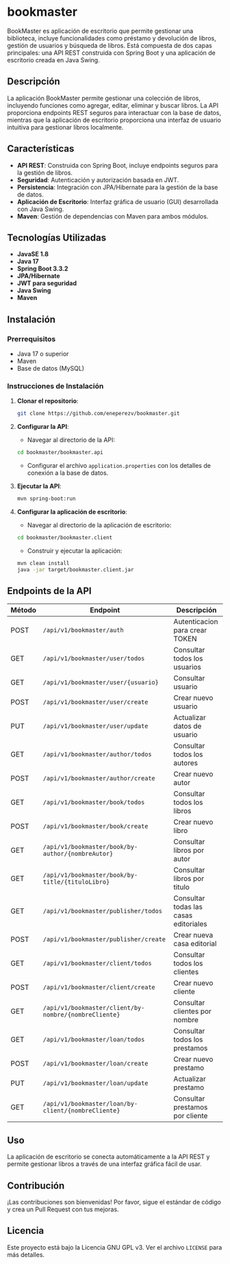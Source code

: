 # bookmaster

BookMaster es aplicación de escritorio que permite gestionar una biblioteca, incluye funcionalidades como préstamo y devolución de libros, gestión de usuarios y búsqueda de libros. Está compuesta de dos capas principales: una API REST construida con Spring Boot y una aplicación de escritorio creada en Java Swing.

## Descripción

La aplicación BookMaster permite gestionar una colección de libros, incluyendo funciones como agregar, editar, eliminar y buscar libros. La API proporciona endpoints REST seguros para interactuar con la base de datos, mientras que la aplicación de escritorio proporciona una interfaz de usuario intuitiva para gestionar libros localmente.

## Características

- **API REST**: Construida con Spring Boot, incluye endpoints seguros para la gestión de libros.
- **Seguridad**: Autenticación y autorización basada en JWT.
- **Persistencia**: Integración con JPA/Hibernate para la gestión de la base de datos.
- **Aplicación de Escritorio**: Interfaz gráfica de usuario (GUI) desarrollada con Java Swing.
- **Maven**: Gestión de dependencias con Maven para ambos módulos.

## Tecnologías Utilizadas

- **JavaSE 1.8**
- **Java 17**
- **Spring Boot 3.3.2**
- **JPA/Hibernate**
- **JWT para seguridad**
- **Java Swing**
- **Maven**

## Instalación

### Prerrequisitos

- Java 17 o superior
- Maven
- Base de datos (MySQL)

### Instrucciones de Instalación

1. **Clonar el repositorio**:
    ```bash
    git clone https://github.com/eneperezv/bookmaster.git
    ```

2. **Configurar la API**:

    - Navegar al directorio de la API:
    ```bash
    cd bookmaster/bookmaster.api
    ```
    - Configurar el archivo `application.properties` con los detalles de conexión a la base de datos.

3. **Ejecutar la API**:
    ```bash
    mvn spring-boot:run
    ```

4. **Configurar la aplicación de escritorio**:

    - Navegar al directorio de la aplicación de escritorio:
    ```bash
    cd bookmaster/bookmaster.client
    ```
    - Construir y ejecutar la aplicación:
    ```bash
    mvn clean install
    java -jar target/bookmaster.client.jar
    ```

## Endpoints de la API

| Método | Endpoint                                              | Descripción                            |
|--------|-------------------------------------------------------|----------------------------------------|
| POST   | `/api/v1/bookmaster/auth`                             | Autenticacion para crear TOKEN         |
| GET    | `/api/v1/bookmaster/user/todos`                       | Consultar todos los usuarios           |
| GET    | `/api/v1/bookmaster/user/{usuario}`                   | Consultar usuario                      |
| POST   | `/api/v1/bookmaster/user/create`                      | Crear nuevo usuario                    |
| PUT    | `/api/v1/bookmaster/user/update`                      | Actualizar datos de usuario            |
| GET    | `/api/v1/bookmaster/author/todos`                     | Consultar todos los autores            |
| POST   | `/api/v1/bookmaster/author/create`                    | Crear nuevo autor                      |
| GET    | `/api/v1/bookmaster/book/todos`                       | Consultar todos los libros             |
| POST   | `/api/v1/bookmaster/book/create`                      | Crear nuevo libro                      |
| GET    | `/api/v1/bookmaster/book/by-author/{nombreAutor}`     | Consultar libros por autor             |
| GET    | `/api/v1/bookmaster/book/by-title/{tituloLibro}`      | Consultar libros por titulo            |
| GET    | `/api/v1/bookmaster/publisher/todos`                  | Consultar todas las casas editoriales  |
| POST   | `/api/v1/bookmaster/publisher/create`                 | Crear nueva casa editorial             |
| GET    | `/api/v1/bookmaster/client/todos`                     | Consultar todos los clientes           |
| POST   | `/api/v1/bookmaster/client/create`                    | Crear nuevo cliente                    |
| GET    | `/api/v1/bookmaster/client/by-nombre/{nombreCliente}` | Consultar clientes por nombre          |
| GET    | `/api/v1/bookmaster/loan/todos`                       | Consultar todos los prestamos          |
| POST   | `/api/v1/bookmaster/loan/create`                      | Crear nuevo prestamo                   |
| PUT    | `/api/v1/bookmaster/loan/update`                      | Actualizar prestamo                    |
| GET    | `/api/v1/bookmaster/loan/by-client/{nombreCliente}`   | Consultar prestamos por cliente        |

## Uso

La aplicación de escritorio se conecta automáticamente a la API REST y permite gestionar libros a través de una interfaz gráfica fácil de usar.

## Contribución

¡Las contribuciones son bienvenidas! Por favor, sigue el estándar de código y crea un Pull Request con tus mejoras.

## Licencia

Este proyecto está bajo la Licencia GNU GPL v3. Ver el archivo `LICENSE` para más detalles.
